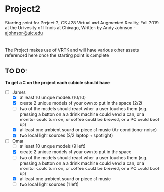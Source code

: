 # Project2
Starting point for Project 2, CS 428 Virtual and Augmented Reality, Fall 2019 at the Univesity of Illinois at Chicago,
Written by Andy Johnson - ajohnson@uic.edu
#
The Project makes use of VRTK and will have various other assets referenced here once the starting point is complete

## TO DO:
**To get a C on the project each cubicle should have**
- [ ] James
    - [x] at least 10 unique models (10/10)
    - [x] create 2 unique models of your own to put in the space (2/2)
    - [ ] two of the models should react when a user touches them (e.g. pressing a button on a a drink machine could vend a can, or a monitor could turn on, or coffee could be brewed, or a PC could boot up)
    - [x] at least one ambient sound or piece of music (Air conditioner noise)
    - [x] two local light sources (2/2 laptop + spotlight)
  
- [ ] Omar
    - [ ] at least 10 unique models (9 left)
    - [x] create 2 unique models of your own to put in the space
    - [ ] two of the models should react when a user touches them (e.g. pressing a button on a a drink machine could vend a can, or a monitor could turn on, or coffee could be brewed, or a PC could boot up)
    - [x] at least one ambient sound or piece of music
    - [ ] two local light sources (1 left)
